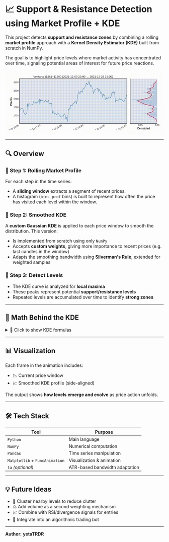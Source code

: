 # 📈 Support & Resistance Detection using Market Profile + KDE

This project detects **support and resistance zones** by combining a rolling **market profile** approach with a **Kernel Density Estimator (KDE)** built from scratch in NumPy.

The goal is to highlight price levels where market activity has concentrated over time, signaling potential areas of interest for future price reactions.

![Support/Resistance](images/kde_support_resistance_demo.gif)

---

## 🔍 Overview

### 🧱 Step 1: Rolling Market Profile
For each step in the time series:

- A **sliding window** extracts a segment of recent prices.
- A histogram (`bins_prof` bins) is built to represent how often the price has visited each level within the window.

### 🌊 Step 2: Smoothed KDE
A **custom Gaussian KDE** is applied to each price window to smooth the distribution. This version:

- Is implemented from scratch using only `NumPy`
- Accepts **custom weights**, giving more importance to recent prices (e.g. last candles in the window)
- Adapts the smoothing bandwidth using **Silverman's Rule**, extended for weighted samples

### 📌 Step 3: Detect Levels
- The KDE curve is analyzed for **local maxima**
- These peaks represent potential **support/resistance levels**
- Repeated levels are accumulated over time to identify **strong zones**

---

## 🧮 Math Behind the KDE

<details>
<summary>📐 Click to show KDE formulas</summary>

**1. Gaussian Kernel:**

$$
K(u) = \frac{1}{\sqrt{2\pi}} e^{-\frac{u^2}{2}}
$$

**2. Silverman's Rule (Unweighted):**

$$
h = 1.06 \cdot \sigma \cdot n^{-1/5}
$$

**3. Silverman's Rule (Weighted):**

$$
n_\text{eff} = \frac{(\sum w_i)^2}{\sum w_i^2}, \quad
\mu_w = \frac{\sum w_i x_i}{\sum w_i}, \quad
\sigma_w = \sqrt{\frac{\sum w_i (x_i - \mu_w)^2}{\sum w_i}}, \quad
h = 1.06 \cdot \sigma_w \cdot n_\text{eff}^{-1/5}
$$

**4. Linear Weighting Scheme:**

$$
w_i = w_0 + i \cdot \left( \frac{1 - w_0}{n - 1} \right)
$$

**5. Final KDE Estimate:**


$$\hat{f}h(x) = \frac{1}{\sum w_i \cdot h} \sum{i=1}^{n} w_i \cdot K\left( \frac{x - x_i}{h} \right)$$


</details>

---

## 📊 Visualization

Each frame in the animation includes:

- 📉 Current price window  
- 📈 Smoothed KDE profile (side-aligned)  


The output shows **how levels emerge and evolve** as price action unfolds.

---

## 🛠 Tech Stack

| Tool        | Purpose                     |
|-------------|-----------------------------|
| `Python`    | Main language               |
| `NumPy`     | Numerical computation       |
| `Pandas`    | Time series manipulation    |
| `Matplotlib` + `FuncAnimation` | Visualization & animation |
| `ta` _(optional)_ | ATR-based bandwidth adaptation |

---

## 💡 Future Ideas

- 📎 Cluster nearby levels to reduce clutter  
- ⚖️ Add volume as a second weighting mechanism  
- 📈 Combine with RSI/divergence signals for entries  
- 🤖 Integrate into an algorithmic trading bot

---

**Author:**   **yetaTRDR**

